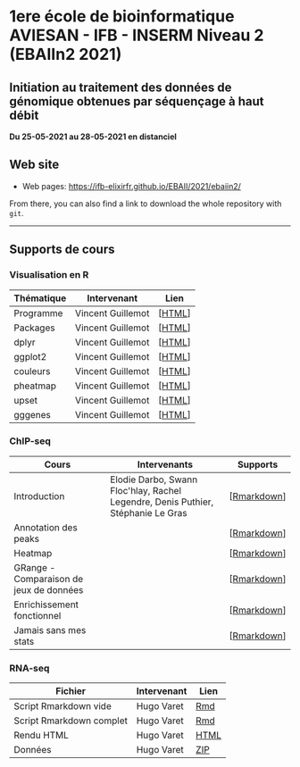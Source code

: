 # 1ere école de bioinformatique AVIESAN - IFB - INSERM Niveau 2 (EBAIIn2 2021)

## Initiation au traitement des données de génomique obtenues par séquençage à haut débit

**Du 25-05-2021 au 28-05-2021 en distanciel**


## Web site

- Web pages: <https://ifb-elixirfr.github.io/EBAII/2021/ebaiin2/>

From there, you can also find a link to download the whole repository with `git`.

****

## Supports de cours

### Visualisation en R


| Thématique| Intervenant        | Lien                                  |
|-----------|--------------------|---------------------------------------|
| Programme | Vincent Guillemot  | [[HTML](01R/tidyViz/vignettes/S00programme.html)] |
| Packages  | Vincent Guillemot  | [[HTML](01R/tidyViz/vignettes/S01packages.html)] |
| dplyr     | Vincent Guillemot  | [[HTML](01R/tidyViz/vignettes/S02dplyr.html)] |
| ggplot2   | Vincent Guillemot  | [[HTML](01R/tidyViz/vignettes/S03ggplot2.html)] |
| couleurs  | Vincent Guillemot  | [[HTML](01R/tidyViz/vignettes/S04couleurs.html)] |
| pheatmap  | Vincent Guillemot  | [[HTML](01R/tidyViz/vignettes/S05pheatmap.html)] |
| upset     | Vincent Guillemot  | [[HTML](01R/tidyViz/vignettes/S06upset.html)] |
| gggenes   | Vincent Guillemot  | [[HTML](01R/tidyViz/vignettes/S07gggenes.html)] |


### ChIP-seq

| Cours                 | Intervenants | Supports                            |
|-----------------------|--------------|-------------------------------------|
| Introduction | Elodie Darbo, Swann Floc'hlay, Rachel Legendre, Denis Puthier, Stéphanie Le Gras | [[Rmarkdown](chip-seq/Introduction.html)]  |
| Annotation des peaks |  | [[Rmarkdown](chip-seq/peakAnnotation.html)]  |
| Heatmap | | [[Rmarkdown](chip-seq/tutu.Rmd)] |
| GRange - Comparaison de jeux de données  | | [[Rmarkdown](chip-seq/tutu.Rmd)] |
| Enrichissement fonctionnel |  | [[Rmarkdown](chip-seq/tutu.Rmd)] |
| Jamais sans mes stats |  | [[Rmarkdown](chip-seq/tutu.Rmd)] |

### RNA-seq

| Fichier                  | Intervenant | Lien                                  |
|--------------------------|-------------|---------------------------------------|
| Script Rmarkdown vide    | Hugo Varet  | [Rmd](RNASeq/EBAIIn2_RNASeq_vide.Rmd) |
| Script Rmarkdown complet | Hugo Varet  | [Rmd](RNASeq/EBAIIn2_RNASeq.Rmd)      |
| Rendu HTML               | Hugo Varet  | [HTML](RNASeq/EBAIIn2_RNASeq.html)    |
| Données                  | Hugo Varet  | [ZIP](RNASeq/data.zip)                |
